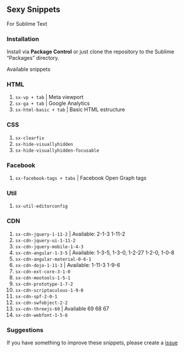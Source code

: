 ## Sexy Snippets

For Sublime Text

### Installation

Install via **Package Control** or just clone the repository to the Sublime “Packages” directory.

Available snippets

### HTML

1. `sx-vp + tab` | Meta viewport
1. `sx-ga + tab` | Google Analytics
1. `sx-html-basic + tab` | Basic HTML estructure

### CSS

1. `sx-clearfix`
1. `sx-hide-visuallyhidden`
1. `sx-hide-visuallyhidden-focusable`

### Facebook

1. `sx-facebook-tags + tabs` | Facebook Open Graph tags


### Util
1. `sx-util-editorconfig`

### CDN
1. `sx-cdn-jquery-1-11-2` | Available: 2-1-3 1-11-2
1. `sx-cdn-jquery-ui-1-11-2`
1. `sx-cdn-jquery-mobile-1-4-3`
1. `sx-cdn-angular-1-3-5` | Available: 1-3-5, 1-3-0, 1-2-27 1-2-0, 1-0-8
1. `sx-cdn-angular-material-0-6-1`
1. `sx-cdn-dojo-1-11-3` | Available: 1-11-3 1-9-6
1. `sx-cdn-ext-core-3-1-0`
1. `sx-cdn-mootools-1-5-1`
1. `sx-cdn-prototype-1-7-2`
1. `sx-cdn-scriptaculous-1-9-0`
1. `sx-cdn-spf-2-0-1`
1. `sx-cdn-swfobject-2-2`
1. `sx-cdn-threejs-69` | Available 69 68 67
1. `sx-cdn-webfont-1-5-6`

### Suggestions

If you have something to improve these snippets, please create a [issue](https://github.com/felquis/SexySnippets/issues)
